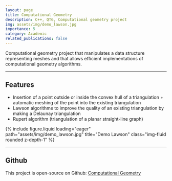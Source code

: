 ```yaml
---
layout: page
title: Computational Geometry
description: C++, QT6, Computational geometry project
img: assets/img/demo_lawson.jpg
importance: 5
category: Academic
related_publications: false
---
```


Computational geometry project that manipulates a data structure representing meshes and that allows efficient implementations of computational geometry algorithms. 

<hr/>
<h2 id="features">Features</h2>

- Insertion of a point outside or inside the convex hull of a triangulation + automatic meshing of the point into the existing triangulation
- Lawson algorithme to improve the quality of an existing triangulation by making a Delaunay triangulation
- Rupert algorithm (triangulation of a planar straight-line graph)

<div class="row">
    <div class="col-sm mt-3 mt-md-0">
        {% include figure.liquid loading="eager" path="assets/img/demo_lawson.jpg" title="Demo Lawson" class="img-fluid rounded z-depth-1" %}
    </div>
</div>

<hr/>
<h2 id="features">Github</h2>

This project is open-source on Github: [Computational Geometry](https://github.com/TomClabault/M2_GAM)
